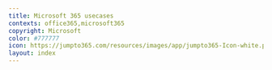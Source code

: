 ```yaml
---
title: Microsoft 365 usecases
contexts: office365,microsoft365
copyright: Microsoft
color: #777777
icon: https://jumpto365.com/resources/images/app/jumpto365-Icon-white.png
layout: index
---
```


